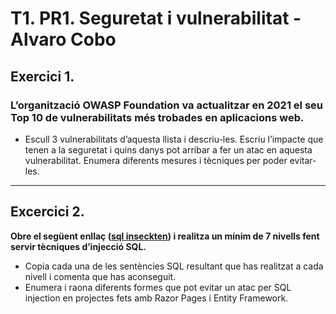 # T1. PR1. Seguretat i vulnerabilitat - Alvaro Cobo

## Exercici 1.
### L’organització OWASP Foundation va actualitzar en 2021 el seu Top 10 de vulnerabilitats més trobades en aplicacions web.
- Escull 3 vulnerabilitats d’aquesta llista i descriu-les. Escriu l’impacte que tenen a la seguretat i quins danys pot 
arribar a fer un atac en aquesta vulnerabilitat. Enumera diferents mesures i tècniques per poder evitar-les.

***
## Excercici 2.
**Obre el següent enllaç ([sql inseckten](https://www.sql-insekten.de/)) i realitza un mínim de 7 nivells fent servir tècniques d’injecció SQL.**
- Copia cada una de les sentències SQL resultant que has realitzat a cada nivell i comenta que has aconseguit.
- Enumera i raona diferents formes que pot evitar un atac per SQL injection en projectes fets amb Razor Pages i Entity Framework. 